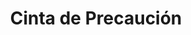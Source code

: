 ---
title: "Cinta de Precaución"
description: "Delimitación Rápida y Clara de Áreas de Riesgo"
line: "Línea de demarcación y señalización"
main:
  id: 304 
  content: |
    Presentamos nuestra **Cinta de Precaución** – la herramienta esencial para señalizar y delimitar áreas de riesgo de forma rápida y efectiva. Parte indispensable de nuestra **Línea de Demarcación y Señalización**, esta cinta de alta visibilidad es ideal para advertir sobre peligros, restringir el acceso o guiar el tráfico peatonal en zonas de construcción, eventos o cualquier situación que requiera atención inmediata.

  imgCard: "@/images/products/c-04.avif"
  imgMain: "@/images/products/c-04.avif"
  imgAlt: "Cinta de Precaución"
tabs:
  - id: "tabs-with-card-item-1"
    dataTab: "#tabs-with-card-1"
    title: "Descripción General"
  - id: "tabs-with-card-item-2"
    dataTab: "#tabs-with-card-2"
    title: "Longitudes, Precios y Usos"
  - id: "tabs-with-card-item-3"
    dataTab: "#tabs-with-card-3"
    title: "Ventajas Clave"
longDescription:
  title: "Advertencia Inmediata, Seguridad Garantizada"
  subTitle: |
    Nuestra Cinta de Precaución es un elemento fundamental en cualquier plan de seguridad. Su diseño llamativo asegura que las advertencias de peligro sean claramente visibles, contribuyendo a la prevención de accidentes en obras, áreas de mantenimiento, eventos o en cualquier escenario donde la seguridad temporal sea prioritaria. Una solución económica y eficaz para la gestión de riesgos.
  btnTitle: "Adquiere tu Cinta de Precaución"
  btnURL: "#"
descriptionList:
  - title: "Alta Visibilidad"
    subTitle: "Colores brillantes (ej. amarillo y negro, o rojo y blanco) y mensajes claros que aseguran que la zona demarcada sea inconfundible."
  - title: "Fácil de Usar"
    subTitle: "Ligera y enrollable, permite una delimitación rápida y sencilla de grandes o pequeñas áreas."
  - title: "Resistente a la Intemperie"
    subTitle: "Fabricada para soportar condiciones exteriores, como viento y lluvia, manteniendo su integridad y visibilidad."
specificationsLeft:
  - title: "Material"
    subTitle: "Polietileno de alta resistencia."
  - title: "Colores / Patrones"
    subTitle: "Generalmente disponible en amarillo y negro (peligro), o rojo y blanco (prohibición / stop)."
  - title: "Longitudes y Precios"
    subTitle: |
      - **500 metros:** $35.000
      - **100 metros:** $25.000
tableData:
  - feature: ["Especificación", "Valor"]
    description:
      - ["Tipo de Producto", "Cinta de Precaución / Peligro"]
      - ["Material", "Polietileno"]
      - ["Longitudes Disponibles", "100 m, 500 m"]
      - ["Precios (COP)", "$25.000 (100m), $35.000 (500m)"]
      - ["Uso Recomendado", "Construcción, Eventos, Mantenimiento, Áreas de Riesgo"]
blueprints:
  first: "@/images/products/c-04.avif"
  second: "@/images/products/c-04.avif"
---